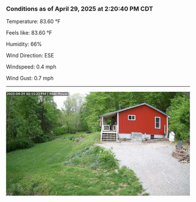 ### Conditions as of April 29, 2025 at 2:20:40 PM CDT 

Temperature: 83.60 &deg;F

Feels like: 83.60 &deg;F

Humidity: 66%

Wind Direction: ESE

Windspeed: 0.4 mph

Wind Gust: 0.7 mph

---

<img src="./images/latest.jpeg"/>

